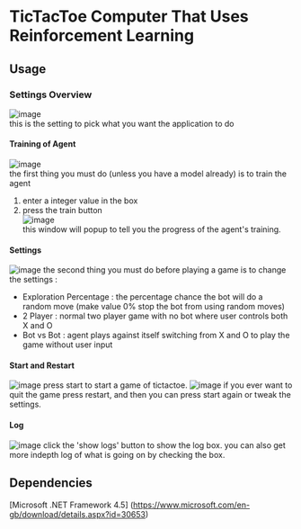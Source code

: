 # TicTacToe Computer That Uses Reinforcement Learning
## Usage
### Settings Overview
![image](https://user-images.githubusercontent.com/98106107/151769284-e51c0864-7b6c-4e2c-8051-2c3bd17bd79e.png)  
this is the setting to pick what you want the application to do  
#### Training of Agent
![image](https://user-images.githubusercontent.com/98106107/151770379-9ec3a6d0-eff6-4103-bb0c-c60cae0a19e4.png)  
the first thing you must do (unless you have a model already) is to train the agent  
1. enter a integer value in the box  
2. press the train button  
![image](https://user-images.githubusercontent.com/98106107/151770783-7ad76c12-3b59-4126-a79a-95301ee54279.png)  
this window will popup to tell you the progress of the agent's training.  
#### Settings
![image](https://user-images.githubusercontent.com/98106107/151769521-8fc3de08-86a7-4e56-9357-69ea42ca8f39.png)
the second thing you must do before playing a game is to change the settings :
* Exploration Percentage : the percentage chance the bot will do a random move (make value 0% stop the bot from using random moves)
* 2 Player : normal two player game with no bot where user controls both X and O
* Bot vs Bot : agent plays against itself switching from X and O to play the game without user input
#### Start and Restart
![image](https://user-images.githubusercontent.com/98106107/151769450-d1bb0089-df32-451a-bfe1-83c62526e20b.png)
press start to start a game of tictactoe.
![image](https://user-images.githubusercontent.com/98106107/151771188-d456ad00-e229-4e7a-8816-af89e89b1f24.png)
if you ever want to quit the game press restart, and then you can press start again or tweak the settings.
#### Log
![image](https://user-images.githubusercontent.com/98106107/151771452-67250ed9-5635-4e2b-a72f-b07098a00ca2.png)
click the 'show logs' button to show the log box.
you can also get more indepth log of what is going on by checking the box.

## Dependencies
[Microsoft .NET Framework 4.5] (https://www.microsoft.com/en-gb/download/details.aspx?id=30653)
